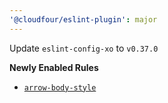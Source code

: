 ```yaml
---
'@cloudfour/eslint-plugin': major
---
```


Update `eslint-config-xo` to `v0.37.0`

**Newly Enabled Rules**

- [`arrow-body-style`](https://eslint.org/docs/rules/arrow-body-style)
